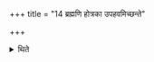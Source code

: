 +++
title = "14 ब्रह्मणि होत्रका उपहवमिच्छन्ते"

+++

<details><summary>थिते</summary>

14. The Hotrakas seek invitation from the Brahman. 
</details>
